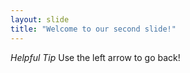 ```yaml
---
layout: slide
title: "Welcome to our second slide!"
---
```

*Helpful Tip*
Use the left arrow to go back!

